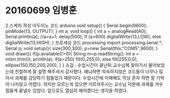 # 20160699 임병훈
2.스케치 작성
아두이노 코드
arduino
void setup() {
 Serial.begin(9600);
 pinMode(13, OUTPUT);
 }
int a;
void loop() {
  int a = analogRead(A0);
  Serial.println(a); //a=a+1;
  delay(500);
  if (a>600) digitalWrite(13,LOW);
  else       digitalWrite(13,HIGH);
}
프로세싱 코드
processing
 import processing.serial.*;
 Serial p;
 void setup(){
   size(300,300);
   p=new Serial(this,"COM5",9600);
 }
 void draw(){
   if(p.available()>0){
     String m=p.readString();
     int a = int(m.trim());
     println(a);
     if(a>250) fill(0,255,0);
     else fill(255,0,0);
     ellipse(150,150,200,200);
   }
 }
 소감 : 수업시간이 끝난뒤 교수님께 찾아가서 물어보았는데 친절하게 잘 설명 해주셔서 감사했다. 왜냐하면 익숙하지않은 코드들이 너무나 많아서 
 과제를 감당하기 힘들었기 때문이다. 수업시간에 이해해도 막상 혼자 하면 잘 기억이 나지않고 어렵다. 하지만 모르는게 있으면 가르쳐주시는 교수님
 덕분에 과제를 겨우 힘들게 끝낼수 있었다. 앞으로도 열심히 해야곘다는 생각을 하였다.
